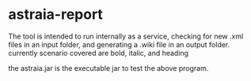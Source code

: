 # astraia-report
The tool is intended to run internally as a service, checking for new .xml files in an input folder, and generating  a .wiki file in an output folder. currently scenario covered are bold, italic, and heading

the astraia.jar is the executable jar to test the above program.
